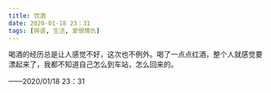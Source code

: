 ```yaml
---
title: 饮酒
date: 2020-01-18 23：31
tags: [碎语, 生活, 爱恨情仇]
---
```


喝酒的经历总是让人感觉不好，这次也不例外。喝了一点点红酒，整个人就感觉要漂起来了，我都不知道自己怎么到车站，怎么回来的。

——2020/01/18 23：31
